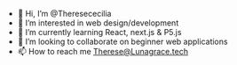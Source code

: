 - 👋 Hi, I’m @Theresececilia
- 👀 I’m interested in web design/development
- 🌱 I’m currently learning React, next.js & P5.js
- 💞️ I’m looking to collaborate on beginner web applications
- 📫 How to reach me Therese@Lunagrace.tech

<!---
Theresececilia/Theresececilia is a ✨ special ✨ repository because its `README.md` (this file) appears on your GitHub profile.
You can click the Preview link to take a look at your changes.
--->
